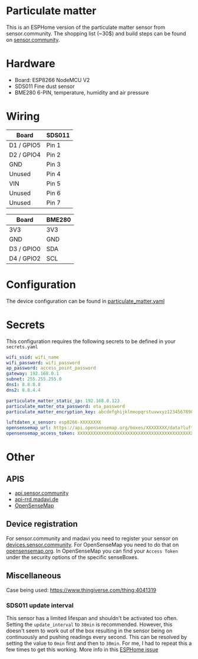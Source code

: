 # Particulate matter

This is an ESPHome version of the particulate matter sensor from sensor.community. The shopping list (~30$) and build steps can be found on [sensor.community](https://sensor.community/en/sensors/airrohr/).

# Hardware

- Board: ESP8266 NodeMCU V2
- SDS011 Fine dust sensor
- BME280 6-PIN, temperature, humidity and air pressure

# Wiring

| Board      | SDS011 |
| ---------- | ------ |
| D1 / GPIO5 | Pin 1  |
| D2 / GPIO4 | Pin 2  |
| GND        | Pin 3  |
| Unused     | Pin 4  |
| VIN        | Pin 5  |
| Unused     | Pin 6  |
| Unused     | Pin 7  |

| Board      | BME280 |
| ---------- | ------ |
| 3V3        | 3V3    |
| GND        | GND    |
| D3 / GPIO0 | SDA    |
| D4 / GPIO2 | SCL    |

# Configuration

The device configuration can be found in [particulate_matter.yaml](../particulate_matter.yaml)

# Secrets

This configuration requires the following secrets to be defined in your `secrets.yaml`

```yaml
wifi_ssid: wifi_name
wifi_password: wifi_password
ap_password: access_point_password
gateway: 192.168.0.1
subnet: 255.255.255.0
dns1: 8.8.8.8
dns2: 8.8.4.4

particulate_matter_static_ip: 192.168.0.123
particulate_matter_ota_password: ota_password
particulate_matter_encryption_key: abcdefghijklmnopqrstuvwxyz1234567890ABCDEFG=

luftdaten_x_sensor: esp8266-XXXXXXXX
opensensemap_url: https://api.opensensemap.org/boxes/XXXXXXXX/data?luftdaten=1
opensensemap_access_token: XXXXXXXXXXXXXXXXXXXXXXXXXXXXXXXXXXXXXXXXXXXXXXXX
```

# Other

## APIS

- [api.sensor.community](https://github.com/opendata-stuttgart/meta/wiki/EN-APIs)
- [api-rrd.madavi.de](https://github.com/opendata-stuttgart/meta/wiki/EN-APIs)
- [OpenSenseMap](https://docs.opensensemap.org/#api-Measurements-postNewMeasurements)

## Device registration

For sensor.community and madavi you need to register your sensor on [devices.sensor.community](https://devices.sensor.community/). For OpenSenseMap you need to do that on [opensensemap.org](https://opensensemap.org/account).
In OpenSenseMap you can find your `Access Token` under the security options of the specific senseBoxes.

## Miscellaneous

Case being used: https://www.thingiverse.com/thing:4041319

### SDS011 update interval

This sensor has a limited lifespan and shouldn't be activated too often. Setting the `update_interval` to `30min` is recommended. However, this doesn't seem to work out of the box resulting in the sensor being on continuously and pushing readings every second. This can be resolved by setting the value to `0min` first and then to `30min`. For me, I had to repeat this a few times to get this working. More info in this [ESPHome issue](https://github.com/esphome/issues/issues/1144)
